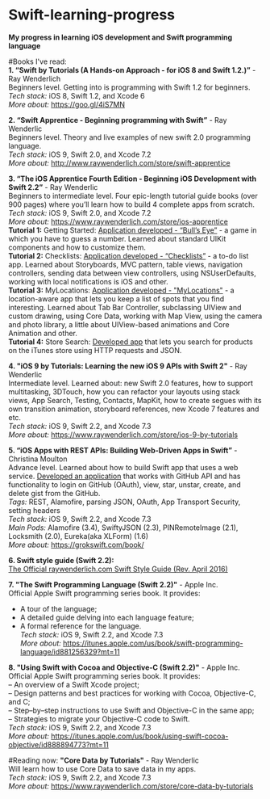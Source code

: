 # Swift-learning-progress
**My progress in learning iOS development and Swift programming language**

#Books I've read:  
**1. “Swift by Tutorials (A Hands-on Approach - for iOS 8 and Swift 1.2.)”** - Ray Wenderlich  
Beginners level. Getting into is programming with Swift 1.2 for beginners.  
_Tech stack:_ iOS 8, Swift 1.2, and Xcode 6  
_More about:_ https://goo.gl/4iS7MN   

**2. “Swift Apprentice - Beginning programming with Swift”** - Ray Wenderlic  
Beginners level. Theory and live examples of new swift 2.0 programming language.  
_Tech stack:_ iOS 9, Swift 2.0, and Xcode 7.2  
_More about:_ http://www.raywenderlich.com/store/swift-apprentice  

**3. “The iOS Apprentice Fourth Edition - Beginning iOS Development with Swift 2.2”**  - Ray Wenderlic  
Beginners to intermediate level. Four epic-length tutorial guide books (over 900 pages) where you’ll learn how to build 4 complete apps from scratch.  
_Tech stack:_ iOS 9, Swift 2.0, and Xcode 7.2  
_More about:_ https://www.raywenderlich.com/store/ios-apprentice   
**Tutorial 1:** Getting Started: [Application developed - “Bull’s Eye”](https://github.com/VasylKo/Bulls-Eye-Swift) - a game in which you have to guess a number. Learned about standard UIKit components and how to customize them.  
**Tutorial 2:** Checklists: [Application developed - “Checklists”](https://github.com/VasylKo/Checklist-Swift) - a to-do list app. Learned about Storyboards, MVC pattern, table views, navigation controllers, sending data between view controllers, using NSUserDefaults, working with local notifications is iOS and other.  
**Tutorial 3:** MyLocations:  [Application developed - "MyLocations"](https://github.com/VasylKo/MyLocations-Swift) - a location-aware app that lets you keep a list of spots that you find interesting. Learned about Tab Bar Controller, subclassing UIView and custom drawing, using Core Data, working with Map View, using the camera and photo library, a little about UIView-based animations and Core Animation and other.  
**Tutorial 4:** Store Search:  [Developed app](https://github.com/VasylKo/StoreSearch-Swift) that lets you search for products on the iTunes store using HTTP requests and JSON.  

**4.  "iOS 9 by Tutorials: Learning the new iOS 9 APIs with Swift 2"** - Ray Wenderlic  
Intermediate level. Learned about: new Swift 2.0 features, how to support multitasking, 3DTouch, how you can refactor your layouts using stack views, App Search, Testing, Contacts, MapKit, how to create segues with its own transition animation, storyboard references, new Xcode 7 features and etc.  
_Tech stack:_ iOS 9, Swift 2.2, and Xcode 7.3  
_More about:_ https://www.raywenderlich.com/store/ios-9-by-tutorials  

**5. “iOS Apps with REST APIs: Building Web-Driven Apps in Swift”** - Christina Moulton  
Advance level. Learned about how to build Swift app that uses a web service. [Developed an application](https://github.com/VasylKo/GitHubRESTAPITestProject) that works with GitHub API and has functionality to login on GitHub (OAuth), view, star, unstar, create, and delete gist from the GitHub.  
_Tags:_ REST, Alamofire, parsing JSON, OAuth, App Transport Security, setting headers  
_Tech stack:_ iOS 9, Swift 2.2, and Xcode 7.3  
_Main Pods:_ Alamofire (3.4), SwiftyJSON (2.3), PINRemoteImage (2.1), Locksmith (2.0), Eureka(aka XLForm) (1.6)  
_More about:_ https://grokswift.com/book/   

**6. Swift style guide (Swift 2.2):**  
[The Official raywenderlich.com Swift Style Guide (Rev. April 2016)](https://github.com/raywenderlich/swift-style-guide/blob/master/README.markdown)  

**7. "The Swift Programming Language (Swift 2.2)"** - Apple Inc.  
Official Apple Swift programming series book. It provides:
- A tour of the language;  
- A detailed guide delving into each language feature;  
- A formal reference for the language.  
_Tech stack:_ iOS 9, Swift 2.2, and Xcode 7.3  
_More about:_ https://itunes.apple.com/us/book/swift-programming-language/id881256329?mt=11  

**8. "Using Swift with Cocoa and Objective-C (Swift 2.2)"** - Apple Inc.  
Official Apple Swift programming series book. It provides:  
– An overview of a Swift Xcode project;  
– Design patterns and best practices for working with Cocoa, Objective-C, and C;  
– Step–by–step instructions to use Swift and Objective-C in the same app;  
– Strategies to migrate your Objective-C code to Swift.  
_Tech stack:_ iOS 9, Swift 2.2, and Xcode 7.3  
_More about:_ https://itunes.apple.com/us/book/using-swift-cocoa-objective/id888894773?mt=11  

#Reading now:
**"Core Data by Tutorials"** - Ray Wenderlic   
Will learn how to use Core Data to save data in my apps.  
_Tech stack:_ iOS 9, Swift 2.2, and Xcode 7.3  
_More about:_ https://www.raywenderlich.com/store/core-data-by-tutorials  
